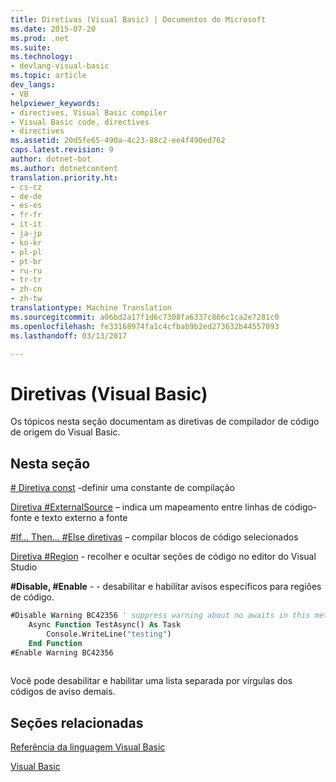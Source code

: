 ```yaml
---
title: Diretivas (Visual Basic) | Documentos do Microsoft
ms.date: 2015-07-20
ms.prod: .net
ms.suite: 
ms.technology:
- devlang-visual-basic
ms.topic: article
dev_langs:
- VB
helpviewer_keywords:
- directives, Visual Basic compiler
- Visual Basic code, directives
- directives
ms.assetid: 20d5fe65-490a-4c23-88c2-ee4f490ed762
caps.latest.revision: 9
author: dotnet-bot
ms.author: dotnetcontent
translation.priority.ht:
- cs-cz
- de-de
- es-es
- fr-fr
- it-it
- ja-jp
- ko-kr
- pl-pl
- pt-br
- ru-ru
- tr-tr
- zh-cn
- zh-tw
translationtype: Machine Translation
ms.sourcegitcommit: a06bd2a17f1d6c7308fa6337c866c1ca2e7281c0
ms.openlocfilehash: fe33168974fa1c4cfbab9b2ed273632b44557093
ms.lasthandoff: 03/13/2017

---
```

# <a name="directives-visual-basic"></a>Diretivas (Visual Basic)
Os tópicos nesta seção documentam as diretivas de compilador de código de origem do Visual Basic.  
  
## <a name="in-this-section"></a>Nesta seção  
 [# Diretiva const](../../../visual-basic/language-reference/directives/const-directive.md) -definir uma constante de compilação  
  
 [Diretiva #ExternalSource](../../../visual-basic/language-reference/directives/externalsource-directive.md) – indica um mapeamento entre linhas de código-fonte e texto externo a fonte  
  
 [#If... Then... #Else diretivas](../../../visual-basic/language-reference/directives/if-then-else-directives.md) – compilar blocos de código selecionados  
  
 [Diretiva #Region](../../../visual-basic/language-reference/directives/region-directive.md) - recolher e ocultar seções de código no editor do Visual Studio  
  
 **#Disable, #Enable** - - desabilitar e habilitar avisos específicos para regiões de código.  
  
```vb  
#Disable Warning BC42356 ' suppress warning about no awaits in this method  
    Async Function TestAsync() As Task  
        Console.WriteLine("testing")  
    End Function  
#Enable Warning BC42356  
  
```  
  
 Você pode desabilitar e habilitar uma lista separada por vírgulas dos códigos de aviso demais.  
  
## <a name="related-sections"></a>Seções relacionadas  
 [Referência da linguagem Visual Basic](../../../visual-basic/language-reference/index.md)  
  
 [Visual Basic](../../../visual-basic/index.md)
